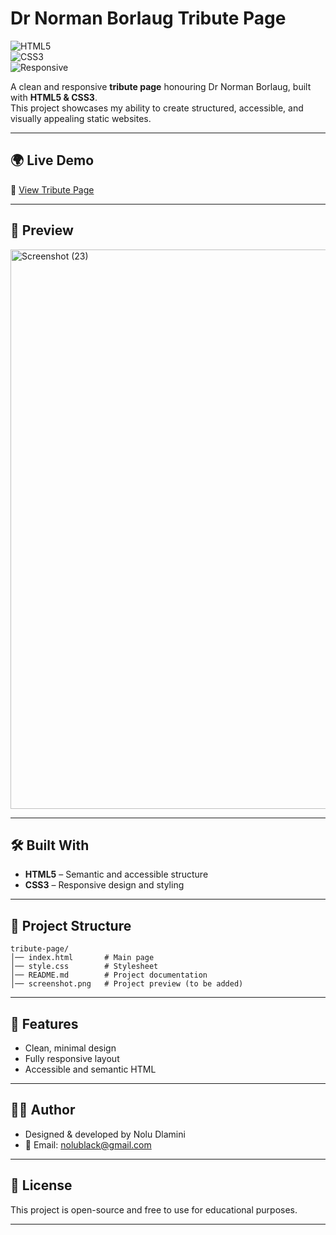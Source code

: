 # Dr Norman Borlaug Tribute Page 

![HTML5](https://img.shields.io/badge/HTML5-E34F26?style=for-the-badge&logo=html5&logoColor=white)  
![CSS3](https://img.shields.io/badge/CSS3-1572B6?style=for-the-badge&logo=css3&logoColor=white)  
![Responsive](https://img.shields.io/badge/Responsive%20Design-00C4CC?style=for-the-badge&logo=responsive&logoColor=white)  

A clean and responsive **tribute page** honouring Dr Norman Borlaug, built with **HTML5 & CSS3**.  
This project showcases my ability to create structured, accessible, and visually appealing static websites.  

---

## 🌍 Live Demo  
🔗 [View Tribute Page](https://noludlamini.github.io/tribute-page/)  

---

## 📸 Preview  
<img width="1584" height="895" alt="Screenshot (23)" src="https://github.com/user-attachments/assets/18c8c56c-6f13-4cc2-8fdc-d55fd72083a3" />


---

## 🛠️ Built With  
- **HTML5** – Semantic and accessible structure  
- **CSS3** – Responsive design and styling  

---

## 📂 Project Structure  
```plaintext
tribute-page/
│── index.html       # Main page
│── style.css        # Stylesheet
│── README.md        # Project documentation
│── screenshot.png   # Project preview (to be added)
```
---

## 🚀 Features
- Clean, minimal design
- Fully responsive layout
- Accessible and semantic HTML

---

## 🧑‍💻 Author
- Designed & developed by Nolu Dlamini
- 📧 Email: nolublack@gmail.com

---

📜 License
---
This project is open-source and free to use for educational purposes.

---

